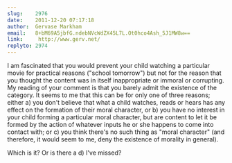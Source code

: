 ```yaml
---
slug:    2976
date:    2011-12-20 07:17:18
author:  Gervase Markham
email:   8+bM69A5jbfG.ndebNVcWdZX45L7L.Ot0hco4Ash_5J1MW8w==
link:     http://www.gerv.net/
replyto: 2974
---
```


I am fascinated that you would prevent your child watching a
particular movie for practical reasons ("school tomorrow") but not for
the reason that you thought the content was in itself inappropriate or
immoral or corrupting. My reading of your comment is that you barely
admit the existence of the category. It seems to me that this can be
for only one of three reasons; either a) you don't believe that what a
child watches, reads or hears has any effect on the formation of their
moral character, or b) you have no interest in your child forming a
particular moral character, but are content to let it be formed by the
action of whatever inputs he or she happens to come into contact with;
or c) you think there's no such thing as "moral character" (and
therefore, it would seem to me, deny the existence of morality in
general).

Which is it? Or is there a d) I've missed?
